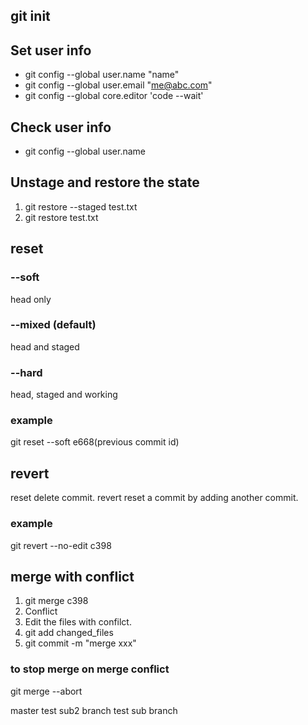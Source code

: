 ## git init

## Set user info 
- git config --global user.name "name"
- git config --global user.email "me@abc.com"
- git config --global core.editor 'code --wait'

## Check user info
- git config --global user.name

## Unstage and restore the state
1. git restore --staged test.txt
2. git restore test.txt

## reset
### --soft
head only
### --mixed (default)
head and staged
### --hard
head, staged and working
### example
git reset --soft e668(previous commit id)


## revert
reset delete commit. revert reset a commit by adding another commit.
### example
git revert --no-edit c398 

## merge with conflict
1. git merge c398
2. Conflict
3. Edit the files with confilct.
4. git add changed_files
5. git commit -m "merge xxx"

### to stop merge on merge conflict
git merge --abort



master test
sub2 branch test
sub branch